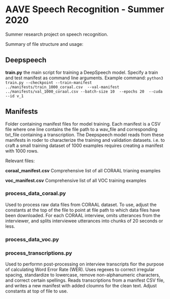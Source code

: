 # AAVE Speech Recognition - Summer 2020
Summer research project on speech recognition.

Summary of file structure and usage:

## Deepspeech

**train.py**
the main script for training a DeepSpeech model.  Specify a train and test manifest as command line arguments.  Example command:
`python3 train.py --checkpoint --train-manifest ../manifests/train_1000_coraal.csv  --val-manifest ../manifests/val_1000_coraal.csv --batch-size 10  --epochs 20  --cuda  --id v_1`

## Manifests
Folder containing manifest files for model training.  Each manifest is a CSV file where one line contains the file path to a wav_file and corresponding txt_file containing a transcription.  The Deepspeech model reads from these manifests in roder to characterize the training and validation datasets.  i.e. to craft a small training dataset of 1000 examples requires creating a manifest with 1000 rows.

Relevant files:

**coraal_manifest.csv**
Comprehensive list of all CORAAL trianing examples

**voc_manifest.csv**
Comprehensive list of all VOC training examples

### process_data_coraal.py
Used to process raw data files from CORAAL dataset.  To use, adjust the constants at the top of the file to point at file path to which data files have been downloaded.  For each CORAAL interview, omits utterances from the interviewer, and splits interviewee utterances into chunks of 20 seconds or less. 

### process_data_voc.py

### process_transcriptions.py
Used to performn post-processing on interview transcripts fior the purpose of calculating Word Error Rate (WER).  Uses regexes to correct irregular spacing, standardize to lowercase, remove non-alphanumeric characters, and correct certain spellings.  Reads transcriptions from a manifest CSV file, and writes a new manifest with added cloumns for the clean text.  Adjust constants at top of file to use.
